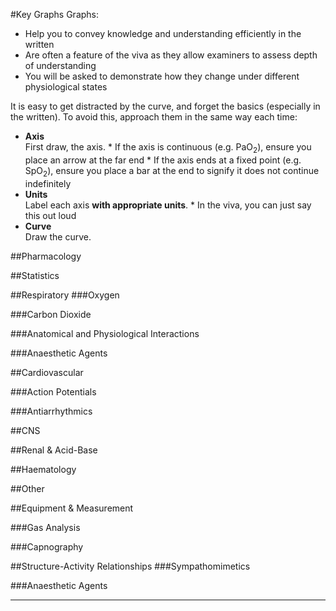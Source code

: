 #Key Graphs
Graphs:
* Help you to convey knowledge and understanding efficiently in the written
* Are often a feature of the viva as they allow examiners to assess depth of understanding
* You will be asked to demonstrate how they change under different physiological states

It is easy to get distracted by the curve, and forget the basics (especially in the written). To avoid this, approach them in the same way each time:
* **Axis**  
First draw, the axis.
                   * If the axis is continuous (e.g. PaO<sub>2</sub>), ensure you place an arrow at the far end
                   * If the axis ends at a fixed point (e.g. SpO<sub>2</sub>), ensure you place a bar at the end to signify it does not continue indefinitely
* **Units**  
Label each axis **with appropriate units**.
                   * In the viva, you can just say this out loud
* **Curve**  
Draw the curve.

##Pharmacology
<object data="resources\1compartment.svg" type="image/svg+xml"></object>                      

<object data="resources\3compartment+effect.svg" type="image/svg+xml"></object>               

<object data="resources\3compartment.svg" type="image/svg+xml"></object>  

<object data="resources\dose-response.svg" type="image/svg+xml"></object>                    

<object data="resources\fatex.svg" type="image/svg+xml"></object>                             


<object data="resources\affinity.svg" type="image/svg+xml"></object>                          

<object data="resources\agonists-FA-IA-PA.svg" type="image/svg+xml"></object>    

<object data="resources\FA-with-nca-and-ca.svg" type="image/svg+xml"></object>                             

<object data="resources\therapeutic-index.svg" type="image/svg+xml"></object>                 



<object data="resources\zero-order-kinetics.svg" type="image/svg+xml"></object>  

<object data="resources\first-order-kinetics.svg" type="image/svg+xml"></object>              


<object data="resources\half-life-and-time-constants.svg" type="image/svg+xml"></object>  

<object data="resources\michalis-menten.svg" type="image/svg+xml"></object>                   

<object data="resources\biexponent.svg" type="image/svg+xml"></object>                        


<object data="resources\isobologram.svg" type="image/svg+xml"></object>                       

<object data="resources\plasma-site-targeting.svg" type="image/svg+xml"></object>       
      
<object data="resources\effect-site-targeting.svg" type="image/svg+xml"></object> 





##Statistics
<object data="resources\normaldist.svg" type="image/svg+xml"></object>                        


<object data="resources\boxplot.svg" type="image/svg+xml"></object>                           

<object data="resources\forest.svg" type="image/svg+xml"></object>                            



##Respiratory
###Oxygen
<object data="resources\o2cascade.svg" type="image/svg+xml"></object>       

<object data="resources\oxyhb-curve.svg" type="image/svg+xml"></object>

<object data="resources\oxy-hb-curve-shifts.svg" type="image/svg+xml"></object>

<object data="resources\Oxyhb-curve-double-bohr.svg" type="image/svg+xml"></object>

<object data="resources\PaO2-vs-MV.svg" type="image/svg+xml"></object>

<object data="resources\isoshunt.svg" type="image/svg+xml"></object>


###Carbon Dioxide  

<object data="resources\co2-dissociation-curve.svg" type="image/svg+xml"></object>            

<object data="resources\fev1-and-fvc.svg" type="image/svg+xml"></object> 

<object data="resources\paco2-vs-MV.svg" type="image/svg+xml"></object>                       

<object data="resources\VA-vs-paco2.svg" type="image/svg+xml"></object>                       



###Anatomical and Physiological Interactions
<object data="resources\closing-capacity-vs-age.svg" type="image/svg+xml"></object>           

<object data="resources\diffusion-vs-perfusion-limitation.svg" type="image/svg+xml"></object> 

<object data="resources\regional-ventilation-and-perfusion.svg" type="image/svg+xml"></object>

<object data="resources\airway-gen-vs-resistance.svg" type="image/svg+xml"></object>          

<object data="resources\lungvol-vs-airway-resistance.svg" type="image/svg+xml"></object>                           

<object data="resources\pap-vs-pvr.svg" type="image/svg+xml"></object>    

<object data="resources\lung-pressure-volume.svg" type="image/svg+xml"></object>

<object data="resources\workofbreathing.svg" type="image/svg+xml"></object>

<object data="resources\workofbreathing-obstructive.svg" type="image/svg+xml"></object>                   

<object data="resources\First-Breath.svg" type="image/svg+xml"></object>

       

  

###Anaesthetic Agents


<object data="resources\fa-fao.svg" type="image/svg+xml"></object>                            

<object data="resources\fa-fi.svg" type="image/svg+xml"></object>

##Cardiovascular

<object data="resources\LV-cbf.svg" type="image/svg+xml"></object> 

<object data="resources\RV-cbf.svg" type="image/svg+xml"></object>                                

<object data="resources\baroreceptors.svg" type="image/svg+xml"></object>                     

<object data="resources\cardiac-function.svg" type="image/svg+xml"></object>                  

<object data="resources\coronary.svg" type="image/svg+xml"></object>

<object data="resources\Wiggers.svg" type="image/svg+xml"></object>                           

<object data="resources\starling-curve.svg" type="image/svg+xml"></object>

<object data="resources\starling-curve-failing.svg" type="image/svg+xml"></object>            


###Action Potentials
<object data="resources\pacemaker-currents.svg" type="image/svg+xml"></object>                

<object data="resources\pacemaker-phases.svg" type="image/svg+xml"></object>

<object data="resources\pacemaker-shifts.svg" type="image/svg+xml"></object>


<object data="resources\ventricular-ap.svg" type="image/svg+xml"></object>   

<object data="resources\ventricular-ap-hyperk.svg" type="image/svg+xml"></object>             

###Antiarrhythmics
<object data="resources\ventricular-ap-Ia.svg" type="image/svg+xml"></object>                 

<object data="resources\ventricular-ap-Ib.svg" type="image/svg+xml"></object>                 

<object data="resources\ventricular-ap-Ic.svg" type="image/svg+xml"></object>                 

<object data="resources\pacemaker-betablock.svg" type="image/svg+xml"></object>

<object data="resources\ventricular-ap-III.svg" type="image/svg+xml"></object>                

<object data="resources\pacemaker-cablock.svg" type="image/svg+xml"></object>

##CNS
<object data="resources\monroe-kellie.svg" type="image/svg+xml"></object>                     

<object data="resources\CPP-vs-CBF.svg" type="image/svg+xml"></object>    

<object data="resources\PaCO2-vsCBF.svg" type="image/svg+xml"></object>                       

<object data="resources\PaO2-vs-CBF.svg" type="image/svg+xml"></object>

<object data="resources\temp-vs-CBF.svg" type="image/svg+xml"></object>                       



##Renal & Acid-Base
<object data="resources\pkas-acids.svg" type="image/svg+xml"></object>                        

<object data="resources\renal-autoregulation.svg" type="image/svg+xml"></object>              

<object data="resources\gfr-vs-creatinine.svg" type="image/svg+xml"></object>

<object data="resources\glucoseflux.svg" type="image/svg+xml"></object>




##Haematology
<object data="resources\Coagulation_full.svg" type="image/svg+xml"></object>                  


##Other
<object data="resources\heat-loss.svg" type="image/svg+xml"></object>                         

<object data="resources\pgsynth.svg" type="image/svg+xml"></object>                           



##Equipment & Measurement
<object data="resources\einthovens.svg" type="image/svg+xml"></object>                        

<object data="resources\damping.svg" type="image/svg+xml"></object>

<object data="resources\damping2.svg" type="image/svg+xml"></object>  

<object data="resources\wheatstone.svg" type="image/svg+xml"></object>                        


###Gas Analysis
<object data="resources\clark-electrode.svg" type="image/svg+xml"></object>                   

<object data="resources\ph-electrode.svg" type="image/svg+xml"></object>                      

<object data="resources\severinghaus.svg" type="image/svg+xml"></object>                      


   

###Capnography
<object data="resources\capno-normal.svg" type="image/svg+xml"></object>                      

<object data="resources\capno-obstruction.svg" type="image/svg+xml"></object>                 

<object data="resources\capno-rebreathing.svg" type="image/svg+xml"></object>                 

<object data="resources\capno-hyperventilation.svg" type="image/svg+xml"></object>            


##Structure-Activity Relationships
###Sympathomimetics
<object data="resources\phenylethylamine.svg" type="image/svg+xml"></object>                  

<object data="resources\dopamine bare.svg" type="image/svg+xml"></object>                     

<object data="resources\dopamine.svg" type="image/svg+xml"></object>

<object data="resources\noradrenaline bare.svg" type="image/svg+xml"></object>                

<object data="resources\noradrenaline.svg" type="image/svg+xml"></object> 

<object data="resources\adrenaline bare.svg" type="image/svg+xml"></object>                   

<object data="resources\adrenaline.svg" type="image/svg+xml"></object>


<object data="resources\metaraminol bare.svg" type="image/svg+xml"></object>                  

<object data="resources\metaraminol.svg" type="image/svg+xml"></object>    

<object data="resources\ephedrine bare.svg" type="image/svg+xml"></object>                    

<object data="resources\ephedrine.svg" type="image/svg+xml"></object>

<object data="resources\phenylephrine bare.svg" type="image/svg+xml"></object>                

<object data="resources\phenylephrine.svg" type="image/svg+xml"></object>

###Anaesthetic Agents
<object data="resources\desflurane.svg" type="image/svg+xml"></object>

<object data="resources\sevoflurane 2.svg" type="image/svg+xml"></object>                     

<object data="resources\isoflurane 1.svg" type="image/svg+xml"></object>                      

<object data="resources\enflurane.svg" type="image/svg+xml"></object>                         

<object data="resources\Propofol.svg" type="image/svg+xml"></object>                          

---